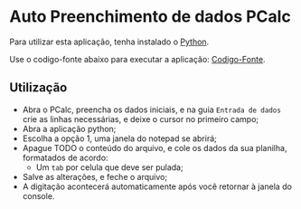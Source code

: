 # Auto Preenchimento de dados PCalc

Para utilizar esta aplicação, tenha instalado o [Python](python.org).

Use o codigo-fonte abaixo para executar a aplicação:
[Codigo-Fonte](PCalcAutoType.py). 

## Utilização
- Abra o PCalc, preencha os dados iniciais, e na guia `Entrada de dados` crie as linhas necessárias, e deixe o cursor no primeiro campo;
- Abra a aplicação python;
- Escolha a opção 1, uma janela do notepad se abrirá;
- Apague TODO o conteúdo do arquivo, e cole os dados da sua planilha, formatados de acordo:
  - Um `tab` por celula que deve ser pulada;
- Salve as alterações, e feche o arquivo;
- A digitação acontecerá automaticamente após você retornar à janela do console.
